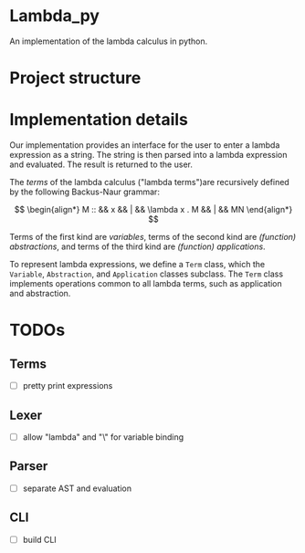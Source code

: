 # Lambda_py

An implementation of the lambda calculus in python.

# Project structure

# Implementation details

Our implementation provides an interface for the user to enter a lambda expression as a string.
The string is then parsed into a lambda expression and evaluated.
The result is returned to the user.

The _terms_ of the lambda calculus ("lambda terms")are recursively defined by the following Backus-Naur grammar:

$$
\begin{align*}
M :: &&  x && | && \lambda x . M && | && MN
\end{align*}
$$

Terms of the first kind are _variables_, terms of the second kind are _(function) abstractions_, and terms of the third kind are _(function) applications_.

To represent lambda expressions, we define a `Term` class, which the `Variable`, `Abstraction`, and `Application` classes subclass.
The `Term` class implements operations common to all lambda terms, such as application and abstraction.

# TODOs

## Terms

- [ ] pretty print expressions

## Lexer

- [ ] allow "lambda" and "\\" for variable binding

## Parser

- [ ] separate AST and evaluation

## CLI

- [ ] build CLI
